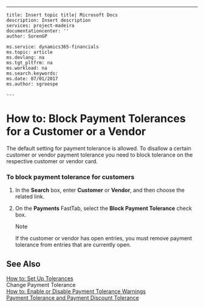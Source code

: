 ---
    title: Insert topic title| Microsoft Docs
    description: Insert description
    services: project-madeira
    documentationcenter: ''
    author: SorenGP

    ms.service: dynamics365-financials
    ms.topic: article
    ms.devlang: na
    ms.tgt_pltfrm: na
    ms.workload: na
    ms.search.keywords:
    ms.date: 07/01/2017
    ms.author: sgroespe

    ---
# How to: Block Payment Tolerances for a Customer or a Vendor
The default setting for payment tolerance is allowed. To disallow a certain customer or vendor payment tolerance you need to block tolerance on the respective customer or vendor card.  
  
### To block payment tolerance for customers  
  
1.  In the **Search** box, enter **Customer** or **Vendor**, and then choose the related link.  
  
2.  On the **Payments** FastTab, select the **Block Payment Tolerance** check box.  
  
    > [!NOTE]  
    >  If the customer or vendor has open entries, you must remove payment tolerance from entries that are currently open.  
  
## See Also  
 [How to: Set Up Tolerances](../Finance/how-to-set-up-tolerances.md)   
 Change Payment Tolerance   
 [How to: Enable or Disable Payment Tolerance Warnings](../Finance/how-to-enable-or-disable-payment-tolerance-warnings.md)   
 [Payment Tolerance and Payment Discount Tolerance](../Finance/payment-tolerance-and-payment-discount-tolerance.md)